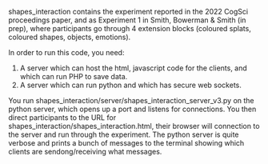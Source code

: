 shapes_interaction contains the experiment reported in the 2022 CogSci proceedings paper,  and as Experiment 1 in Smith, Bowerman & Smith (in prep), where participants go through 4 extension blocks (coloured splats, coloured shapes, objects, emotions).

In order to run this code, you need:
1. A server which can host the html, javascript code for the clients, and which can run PHP to save data.
2. A server which can run python and which has secure web sockets. 

You run shapes_interaction/server/shapes_interaction_server_v3.py on the python server, which opens up a port and listens for connections. You then direct participants to the URL for shapes_interaction/shapes_interaction.html, their browser will connection to the server and run through the experiment. The python server is quite verbose and prints a bunch of messages to the terminal showing which clients are sendong/receiving what messages.